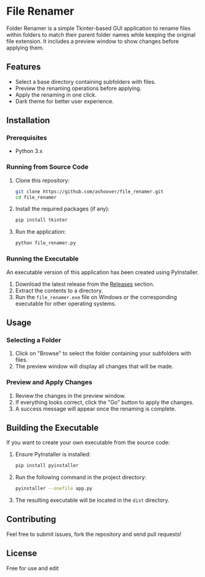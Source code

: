 # File Renamer

Folder Renamer is a simple Tkinter-based GUI application to rename files within folders to match their parent folder names while keeping the original file extension. It includes a preview window to show changes before applying them.

## Features

- Select a base directory containing subfolders with files.
- Preview the renaming operations before applying.
- Apply the renaming in one click.
- Dark theme for better user experience.

## Installation

### Prerequisites

- Python 3.x

### Running from Source Code

1. Clone this repository:
    ```bash
    git clone https://github.com/ashoover/file_renamer.git
    cd file_renamer
    ```

2. Install the required packages (if any):
    ```bash
    pip install tkinter
    ```

3. Run the application:
    ```bash
    python file_renamer.py
    ```

### Running the Executable

An executable version of this application has been created using PyInstaller.

1. Download the latest release from the [Releases](https://github.com/ashoover/file_renamer/releases) section.
2. Extract the contents to a directory.
3. Run the `file_renamer.exe` file on Windows or the corresponding executable for other operating systems.

## Usage

### Selecting a Folder
1. Click on "Browse" to select the folder containing your subfolders with files.
2. The preview window will display all changes that will be made.

### Preview and Apply Changes
1. Review the changes in the preview window.
2. If everything looks correct, click the "Go" button to apply the changes.
3. A success message will appear once the renaming is complete.

## Building the Executable

If you want to create your own executable from the source code:

1. Ensure PyInstaller is installed:
    ```bash
    pip install pyinstaller
    ```

2. Run the following command in the project directory:
    ```bash
    pyinstaller --onefile app.py
    ```

3. The resulting executable will be located in the `dist` directory.

## Contributing

Feel free to submit issues, fork the repository and send pull requests!

## License

Free for use and edit
